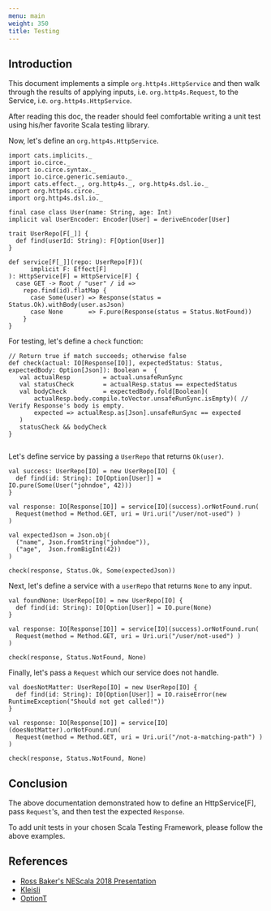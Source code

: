 ```yaml
---
menu: main
weight: 350
title: Testing
---
```


## Introduction

This document implements a simple `org.http4s.HttpService` and then
walk through the results of applying inputs, i.e. `org.http4s.Request`, to the Service, i.e. `org.http4s.HttpService`.

After reading this doc, the reader should feel comfortable writing a unit test using his/her favorite Scala testing library.

Now, let's define an `org.http4s.HttpService`.

```tut:book
import cats.implicits._
import io.circe._
import io.circe.syntax._
import io.circe.generic.semiauto._
import cats.effect._, org.http4s._, org.http4s.dsl.io._
import org.http4s.circe._
import org.http4s.dsl.io._

final case class User(name: String, age: Int) 
implicit val UserEncoder: Encoder[User] = deriveEncoder[User]

trait UserRepo[F[_]] {
  def find(userId: String): F[Option[User]]
}

def service[F[_]](repo: UserRepo[F])(
      implicit F: Effect[F]
): HttpService[F] = HttpService[F] {
  case GET -> Root / "user" / id =>
    repo.find(id).flatMap {
      case Some(user) => Response(status = Status.Ok).withBody(user.asJson)
      case None       => F.pure(Response(status = Status.NotFound))
    }
}
```

For testing, let's define a `check` function:

```tut:book
// Return true if match succeeds; otherwise false
def check(actual: IO[Response[IO]], expectedStatus: Status, expectedBody: Option[Json]): Boolean =  {
   val actualResp         = actual.unsafeRunSync
   val statusCheck        = actualResp.status == expectedStatus 
   val bodyCheck          = expectedBody.fold[Boolean](
       actualResp.body.compile.toVector.unsafeRunSync.isEmpty)( // Verify Response's body is empty.
       expected => actualResp.as[Json].unsafeRunSync == expected
   )
   statusCheck && bodyCheck   
}
 
```

Let's define service by passing a `UserRepo` that returns `Ok(user)`. 

```tut:book
val success: UserRepo[IO] = new UserRepo[IO] {
  def find(id: String): IO[Option[User]] = IO.pure(Some(User("johndoe", 42)))
}

val response: IO[Response[IO]] = service[IO](success).orNotFound.run(
  Request(method = Method.GET, uri = Uri.uri("/user/not-used") )
)

val expectedJson = Json.obj(
  ("name", Json.fromString("johndoe")),
  ("age",  Json.fromBigInt(42))
)

check(response, Status.Ok, Some(expectedJson))
```

Next, let's define a service with a `userRepo` that returns `None` to any input.

```tut:book
val foundNone: UserRepo[IO] = new UserRepo[IO] {
  def find(id: String): IO[Option[User]] = IO.pure(None)
} 

val response: IO[Response[IO]] = service[IO](success).orNotFound.run(
  Request(method = Method.GET, uri = Uri.uri("/user/not-used") )
)

check(response, Status.NotFound, None)
```

Finally, let's pass a `Request` which our service does not handle.  

```tut:book
val doesNotMatter: UserRepo[IO] = new UserRepo[IO] {
  def find(id: String): IO[Option[User]] = IO.raiseError(new RuntimeException("Should not get called!"))
} 

val response: IO[Response[IO]] = service[IO](doesNotMatter).orNotFound.run(
  Request(method = Method.GET, uri = Uri.uri("/not-a-matching-path") )
)

check(response, Status.NotFound, None)
```

## Conclusion

The above documentation demonstrated how to define an HttpService[F], pass `Request`'s, and then 
test the expected `Response`.

To add unit tests in your chosen Scala Testing Framework, please follow the above examples.

## References

* [Ross Baker's NEScala 2018 Presentation](https://rossabaker.github.io/boston-http4s/#2)
* [Kleisli](https://typelevel.org/cats/datatypes/kleisli.html)
* [OptionT](https://typelevel.org/cats/datatypes/optiont.html)

